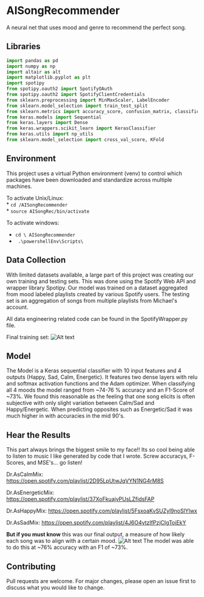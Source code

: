 # AISongRecommender
A neural net that uses mood and genre to recommend the perfect song.



## Libraries

```python
import pandas as pd
import numpy as np
import altair as alt
import matplotlib.pyplot as plt
import spotipy
from spotipy.oauth2 import SpotifyOAuth
from spotipy.oauth2 import SpotifyClientCredentials
from sklearn.preprocessing import MinMaxScaler, LabelEncoder
from sklearn.model_selection import train_test_split
from sklearn.metrics import accuracy_score, confusion_matrix, classification_report
from keras.models import Sequential
from keras.layers import Dense
from keras.wrappers.scikit_learn import KerasClassifier
from keras.utils import np_utils
from sklearn.model_selection import cross_val_score, KFold

```

## Environment

This project uses a virtual Python environment (venv) to control which packages 
have been downloaded and standardize across multiple machines.

To activate Unix/Linux: <br>
    * ```cd /AISongRecommender ```<br>
    * ``` source AISongRec/bin/activate ```

To activate windows: <br>
* ```cd \ AISongRecommender ```<br>
* ``` .\powershellEnv\Scripts\```

## Data Collection
With limited datasets available, a large part of this project was creating our own training and testing sets. This was done
using the Spotify Web API and wrapper library Spotipy. Our model was trained on a dataset aggregated from mood labeled playlists 
created by various Spotify users. The testing set is an aggregation of songs from multiple playlists from Michael's account.

All data engineering related code can be found in the SpotifyWrapper.py file.

Final training set: 
![Alt text](https://github.com/michaelmoschitto/AISongRecommender/blob/main/Data/Visualizations/TrainingData.png?raw=true "Title")

## Model
The Model is a Keras sequential classifier with 10 input features and 4 outputs (Happy, Sad, Calm, Energetic). It features
two dense layers with relu and softmax activation functions and the Adam optimizer. When classifying all 4 moods the model ranged from 
~74-76 % accuracy and an F1-Score of ~73%. We found this reasonable as the feeling that one song elicits is often subjective with 
only slight variation between Calm/Sad and Happy/Energetic. When predicting opposites such as Energetic/Sad it was much higher in with
accuracies in the mid 90's. 

   
## Hear the Results 
This part always brings the biggest smile to my face!! Its so cool being able to listen to music I like generated by code that I wrote. Screw accuracys, F-Scores, and MSE's... go listen!


Dr.AsCalmMix: https://open.spotify.com/playlist/2D95LpUtwJqVYN1NG4rM8S

Dr.AsEnergeticMix: https://open.spotify.com/playlist/37XoFkuajvPUsLZfidsFAP

Dr.AsHappyMix: https://open.spotify.com/playlist/5FsxoaKvSUZyl9noSlYlwx

Dr.AsSadMix: https://open.spotify.com/playlist/4J6O4ytzIfPzjCIgToiEkY

**But if you must know** this was our final output, a measure of how likely each song was to align with a certain mood. 
![Alt text](https://github.com/michaelmoschitto/AISongRecommender/blob/main/Data/Visualizations/Results.png?raw=true "Title")
The model was able to do this at ~76% accuracy with an F1 of ~73%.

## Contributing
Pull requests are welcome. For major changes, please open an issue first to discuss what you would like to change.



